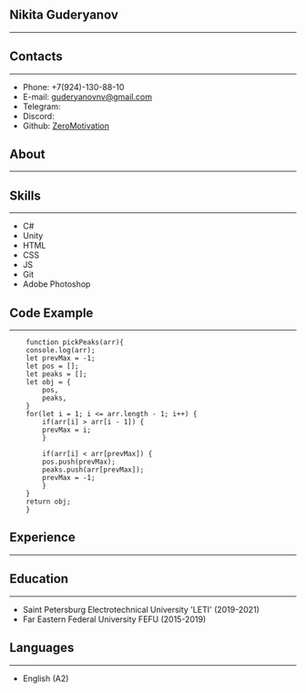 ## Nikita Guderyanov
----
## Contacts
----
+ Phone: +7(924)-130-88-10
+ E-mail: guderyanovnv@gmail.com
+ Telegram: 
+ Discord: 
+ Github: [ZeroMotivation](https://github.com/ZeroMotivation)

## About
----

## Skills
----
+ C#
+ Unity
+ HTML
+ CSS
+ JS
+ Git
+ Adobe Photoshop

## Code Example
----

```
    function pickPeaks(arr){
    console.log(arr);
    let prevMax = -1;
    let pos = [];
    let peaks = [];
    let obj = {
        pos,
        peaks,
    }
    for(let i = 1; i <= arr.length - 1; i++) {
        if(arr[i] > arr[i - 1]) {
        prevMax = i;
        }
        
        if(arr[i] < arr[prevMax]) {
        pos.push(prevMax);
        peaks.push(arr[prevMax]);
        prevMax = -1;
        }
    }
    return obj;
    }
```

## Experience 
----

## Education
----
+ Saint Petersburg Electrotechnical University 'LETI' (2019-2021)
+ Far Eastern Federal University FEFU (2015-2019)

## Languages
----
+ English (A2)

